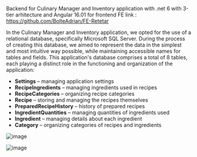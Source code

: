 Backend for Culinary Manager and Inventory application with .net 6 with 3-tier arhitecture and Angular 16.01 for frontend FE link : 
https://github.com/BolteAdrian/FE-Retetar

In the Culinary Manager and Inventory application, we opted for the use of a relational database, specifically Microsoft SQL Server. 
During the process of creating this database, we aimed to represent the data in the simplest and most intuitive way possible, while maintaining accessible names for tables and fields. 
This application's database comprises a total of 8 tables, each playing a distinct role in the functioning and organization of the application:

- **Settings** – managing application settings
- **RecipeIngredients** – managing ingredients used in recipes
- **RecipeCategories** – organizing recipe categories
- **Recipe** – storing and managing the recipes themselves
- **PreparedRecipeHistory** – history of prepared recipes
- **IngredientQuantities** – managing quantities of ingredients used
- **Ingredient** – managing details about each ingredient
- **Category** – organizing categories of recipes and ingredients

![image](https://github.com/user-attachments/assets/ee92cfe6-f1e2-4ab7-bcde-6bf0c448f8a0)

![image](https://github.com/user-attachments/assets/cccdb394-b006-4b42-b6bc-fccd75e4fb05)
